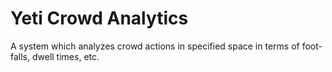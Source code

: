 # Yeti Crowd Analytics
A system which analyzes crowd actions in specified space in terms of foot-falls, dwell times, etc.
